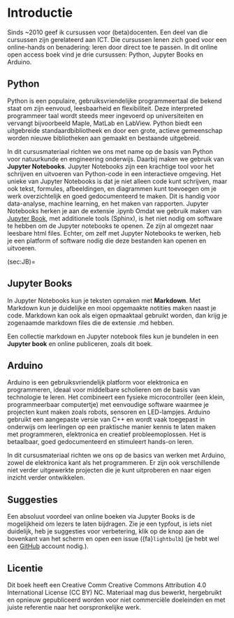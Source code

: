 # Introductie

Sinds ~2010 geef ik cursussen voor (beta)docenten. Een deel van die cursussen zijn gerelateerd aan ICT. Die cursussen lenen zich goed voor een online-hands on benadering: leren door direct toe te passen. In dit online open access boek vind je drie cursussen: Python, Jupyter Books en Arduino.

## Python
Python is een populaire, gebruiksvriendelijke programmeertaal die bekend staat om zijn eenvoud, leesbaarheid en flexibiliteit. Deze interpreted programmeer taal wordt steeds meer ingevoerd op universiteiten en vervangt bijvoorbeeld Maple, MatLab en LabView. Python biedt een uitgebreide standaardbibliotheek en door een grote, actieve gemeenschap worden nieuwe bibliotheken aan gemaakt en bestaande uitgebreid. 

In dit cursusmateriaal richten we ons met name op de basis van Python voor natuurkunde en engineering onderwijs. Daarbij maken we gebruik van **Jupyter Notebooks**. Jupyter Notebooks zijn een krachtige tool voor het schrijven en uitvoeren van Python-code in een interactieve omgeving. Het unieke van Jupyter Notebooks is dat je niet alleen code kunt schrijven, maar ook tekst, formules, afbeeldingen, en diagrammen kunt toevoegen om je werk overzichtelijk en goed gedocumenteerd te maken. Dit is handig voor data-analyse, machine learning, en het maken van rapporten. Jupyter Notebooks herken je aan de extensie .ipynb Omdat we gebruik maken van [Jupyter Book](sec:JB), met additionele tools (Sphinx), is het niet nodig om software te hebben om de Jupyter notebooks te openen. Ze zijn al omgezet naar leesbare html files. Echter, om zelf met Jupyter Notebooks te werken, heb je een platform of software nodig die deze bestanden kan openen en uitvoeren. 


(sec:JB)=
## Jupyter Books


In Jupyter Notebooks kun je teksten opmaken met **Markdown**. Met Markdown kun je duidelijke en mooi opgemaakte notities maken naast je code. Markdown kan ook als eigen opmaaktaal gebruikt worden, dan krijg je zogenaamde markdown files die de extensie .md hebben. 

Een collectie markdown en Jupyter notebook files kun je bundelen in een **Jupyter book** en online publiceren, zoals dit boek.


## Arduino
Arduino is een gebruiksvriendelijk platform voor elektronica en programmeren, ideaal voor middelbare scholieren om de basis van technologie te leren. Het combineert een fysieke microcontroller (een klein, programmeerbaar computertje) met eenvoudige software waarmee je projecten kunt maken zoals robots, sensoren en LED-lampjes. Arduino gebruikt een aangepaste versie van C++ en wordt vaak toegepast in onderwijs om leerlingen op een praktische manier kennis te laten maken met programmeren, elektronica en creatief probleemoplossen. Het is betaalbaar, goed gedocumenteerd en stimuleert hands-on leren.

In dit cursusmateriaal richten we ons op de basics van werken met Arduino, zowel de elektronica kant als het programmeren. Er zijn ook verschillende niet verder uitgewerkte projecten die je kunt uitproberen en naar eigen inzicht verder ontwikkelen.

## Suggesties
Een absoluut voordeel van online boeken via Jupyter Books is de mogelijkheid om lezers te laten bijdragen. Zie je een typfout, is iets niet duidelijk, heb je suggesties voor verbetering, klik op de <i class="fa-brands fa-github"></i> knop aan de bovenkant van het scherm en open een issue ({fa}`lightbulb`) (je hebt wel een [GitHub](./Software/Github.md) account nodig.). 

## Licentie
Dit boek heeft een Creative Comm Creative Commons Attribution 4.0 International License (CC BY) NC. Materiaal mag dus bewerkt, hergebruikt en opnieuw gepubliceerd worden voor niet commerciële doeleinden en met juiste referentie naar het oorspronkelijke werk.